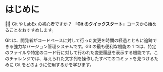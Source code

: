 # はじめに

<div class="alert alert-warning" role="alert">
<p>🧑‍💻 Git や LabEx の初心者ですか？ 「<b><a style="color: unset;text-decoration: underline;" href="https://labex.io/courses/quick-start-with-git" target="_blank">Git のクイックスタート</a></b>」コースから始めることをおすすめします。</p>
</div>

Git は、開発者がコードベースに対して行った変更を時間の経過とともに追跡できる強力なバージョン管理システムです。Git の最も便利な機能の 1 つは、特定のファイルや特定のコード行に対して行われた変更履歴を表示する機能です。このチャレンジでは、与えられた文字列を操作したすべてのコミットを見つけるために Git をどのように使用するかを学びます。

